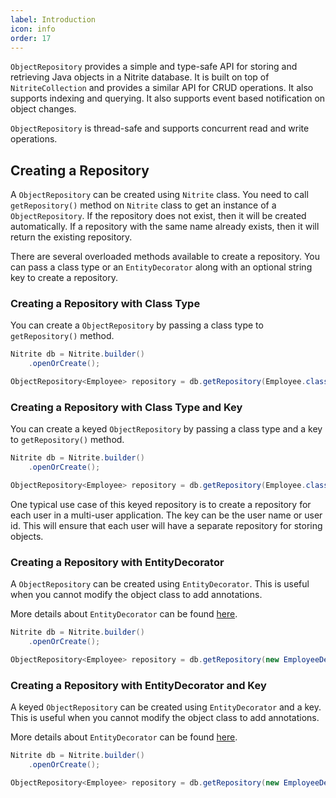 ```yaml
---
label: Introduction
icon: info
order: 17
---
```


`ObjectRepository` provides a simple and type-safe API for storing and retrieving Java objects in a Nitrite database. It is built on top of `NitriteCollection` and provides a similar API for CRUD operations. It also supports indexing and querying. It also supports event based notification on object changes.

`ObjectRepository` is thread-safe and supports concurrent read and write operations.

## Creating a Repository

A `ObjectRepository` can be created using `Nitrite` class. You need to call `getRepository()` method on `Nitrite` class to get an instance of a `ObjectRepository`. If the repository does not exist, then it will be created automatically. If a repository with the same name already exists, then it will return the existing repository.

There are several overloaded methods available to create a repository. You can pass a class type or an `EntityDecorator` along with an optional string key to create a repository.

### Creating a Repository with Class Type

You can create a `ObjectRepository` by passing a class type to `getRepository()` method.

```java
Nitrite db = Nitrite.builder()
    .openOrCreate();

ObjectRepository<Employee> repository = db.getRepository(Employee.class);
```

### Creating a Repository with Class Type and Key

You can create a keyed `ObjectRepository` by passing a class type and a key to `getRepository()` method.

```java
Nitrite db = Nitrite.builder()
    .openOrCreate();

ObjectRepository<Employee> repository = db.getRepository(Employee.class, "myKey");
```

One typical use case of this keyed repository is to create a repository for each user in a multi-user application. The key can be the user name or user id. This will ensure that each user will have a separate repository for storing objects.

### Creating a Repository with EntityDecorator

A `ObjectRepository` can be created using `EntityDecorator`. This is useful when you cannot modify the object class to add annotations.

More details about `EntityDecorator` can be found [here](entity.md#entitydecorator).

```java
Nitrite db = Nitrite.builder()
    .openOrCreate();

ObjectRepository<Employee> repository = db.getRepository(new EmployeeDecorator());
```

### Creating a Repository with EntityDecorator and Key

A keyed `ObjectRepository` can be created using `EntityDecorator` and a key. This is useful when you cannot modify the object class to add annotations.

More details about `EntityDecorator` can be found [here](entity.md#entitydecorator).

```java
Nitrite db = Nitrite.builder()
    .openOrCreate();

ObjectRepository<Employee> repository = db.getRepository(new EmployeeDecorator(), "myKey");
```